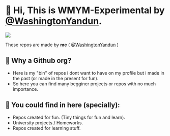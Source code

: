 # 👋 Hi, This is WMYM-Experimental by [@WashingtonYandun](https://github.com/WashingtonYandun).

[![](https://visitcount.itsvg.in/api?id=WMYM-Experimental&label=Profile%20Views&color=0&icon=5&pretty=true)](https://visitcount.itsvg.in)

These repos are made by **me** ( [@WashingtonYandun](https://github.com/WashingtonYandun) ) 

## 🏬 Why a Github org?

- Here is my "bin" of repos i dont want to have on my profile but i made in the past (or made in the present for fun).
- So here you can find many begginer projects or repos with no much importance.

## 👀 You could find in here (specially):

- Repos created for fun. (Tiny things for fun and learn). 
- University projects / Homeworks. 
- Repos created for learning stuff. 
